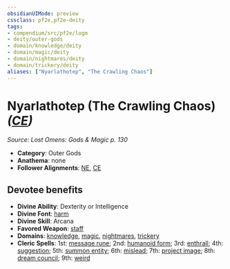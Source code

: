 ```yaml
---
obsidianUIMode: preview
cssclass: pf2e,pf2e-deity
tags:
- compendium/src/pf2e/logm
- deity/outer-gods
- domain/knowledge/deity
- domain/magic/deity
- domain/nightmares/deity
- domain/trickery/deity
aliases: ["Nyarlathotep", "The Crawling Chaos"]
---
```

# Nyarlathotep (The Crawling Chaos) *([CE](../../../rules/traits/chaotic-evil-b1.md))*  
*Source: Lost Omens: Gods & Magic p. 130*  

- **Category**: Outer Gods
- **Anathema**: none
- **Follower Alignments**: [NE](../../../rules/traits/neutral-evil-b1.md), [CE](../../../rules/traits/chaotic-evil-b1.md)

## Devotee benefits

- **Divine Ability**: Dexterity or Intelligence
- **Divine Font**: [harm](../../spells/harm.md)
- **Divine Skill**: Arcana
- **Favored Weapon**: [staff](../../equipment/items/staff.md)
- **Domains**: [knowledge](../domains.md#Knowledge), [magic](../domains.md#Magic), [nightmares](../domains.md#Nightmares), [trickery](../domains.md#Trickery)
- **Cleric Spells**: 1st: [message rune](../../spells/message-rune-logm.md); 2nd: [humanoid form](../../spells/humanoid-form.md); 3rd: [enthrall](../../spells/enthrall.md); 4th: [suggestion](../../spells/suggestion.md); 5th: [summon entity](../../spells/summon-entity.md); 6th: [mislead](../../spells/mislead.md); 7th: [project image](../../spells/project-image.md); 8th: [dream council](../../spells/dream-council.md); 9th: [weird](../../spells/weird.md)